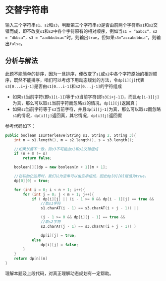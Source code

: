 # 交替字符串

输入三个字符串`s1`、`s2`和`s3`，判断第三个字符串`s3`是否由前两个字符串`s1`和`s2`交错而成，即不改变`s1`和`s2`中各个字符原有的相对顺序，例如当`s1 = “aabcc”，s2 = “dbbca”，s3 = “aadbbcbcac”`时，则输出`true`，但如果`s3=“accabdbbca”`，则输出`false`。

## 分析与解法

此题不能简单的排序，因为一旦排序，便改变了`s1`或`s2`中各个字符原始的相对顺序，既然不能排序，咱们可以考虑下用动态规划的方法，令`dp[i][j]`代表`s3[0...i+j-1]`是否由`s1[0...i-1]`和`s2[0...j-1]`的字符组成

+ 如果`s1`当前字符(即`s1[i-1]`)等于`s3`当前字符(即`s3[i+j-1]`)，而且`dp[i-1][j]`为真，那么可以取`s1`当前字符而忽略`s2`的情况，`dp[i][j]`返回真；
+ 如果`s2`当前字符等于`s3`当前字符，并且`dp[i][j-1]`为真，那么可以取`s2`而忽略`s1`的情况，`dp[i][j]`返回真，其它情况，`dp[i][j]`返回假

参考代码如下：

```cpp
public boolean IsInterleave(String s1, String 2, String 3){
    int n = s1.length(), m = s2.length(), s = s3.length();

    //如果长度不一致，则s3不可能由s1和s2交错组成
    if (n + m != s)
        return false;

    boolean[][]dp = new boolean[n + 1][m + 1];

    //在初始化边界时，我们认为空串可以由空串组成，因此dp[0][0]赋值为true。
    dp[0][0] = true;

    for (int i = 0; i < n + 1; i++){
        for (int j = 0; j < m + 1; j++){
            if ( dp[i][j] || (i - 1 >= 0 && dp[i - 1][j] == true &&
                //取s1字符
                s1.charAT(i - 1) == s3.charAT(i + j - 1)) ||

                (j - 1 >= 0 && dp[i][j - 1] == true &&
                //取s2字符
                s2.charAT(j - 1) == s3.charAT(i + j - 1)) )

                dp[i][j] = true;
            else
                dp[i][j] = false;
        }
    }
    return dp[n][m]
}
```
理解本题及上段代码，对真正理解动态规划有一定帮助。